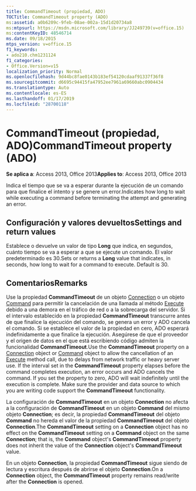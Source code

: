 ```yaml
---
title: CommandTimeout (propiedad, ADO)
TOCTitle: CommandTimeout property (ADO)
ms:assetid: a0b6209c-9feb-08ae-002a-15d1d20734a8
ms:mtpsurl: https://msdn.microsoft.com/library/JJ249739(v=office.15)
ms:contentKeyID: 48546714
ms.date: 09/18/2015
mtps_version: v=office.15
f1_keywords:
- ado210.chm1231124
f1_categories:
- Office.Version=v15
localization_priority: Normal
ms.openlocfilehash: 9d44bc8fae0143b183ef54120cdaaf91337f36f8
ms.sourcegitcommit: d6695c94415fa47952ee7961a69660abc0904434
ms.translationtype: Auto
ms.contentlocale: es-ES
ms.lasthandoff: 01/17/2019
ms.locfileid: "28700118"
---
```

# <a name="commandtimeout-property-ado"></a><span data-ttu-id="9d8bf-102">CommandTimeout (propiedad, ADO)</span><span class="sxs-lookup"><span data-stu-id="9d8bf-102">CommandTimeout property (ADO)</span></span>


<span data-ttu-id="9d8bf-103">**Se aplica a**: Access 2013, Office 2013</span><span class="sxs-lookup"><span data-stu-id="9d8bf-103">**Applies to**: Access 2013, Office 2013</span></span>

<span data-ttu-id="9d8bf-104">Indica el tiempo que se va a esperar durante la ejecución de un comando para que finalice el intento y se genere un error.</span><span class="sxs-lookup"><span data-stu-id="9d8bf-104">Indicates how long to wait while executing a command before terminating the attempt and generating an error.</span></span>

## <a name="settings-and-return-values"></a><span data-ttu-id="9d8bf-105">Configuración y valores devueltos</span><span class="sxs-lookup"><span data-stu-id="9d8bf-105">Settings and return values</span></span>

<span data-ttu-id="9d8bf-p101">Establece o devuelve un valor de tipo **Long** que indica, en segundos, cuánto tiempo se va a esperar a que se ejecute un comando. El valor predeterminado es 30.</span><span class="sxs-lookup"><span data-stu-id="9d8bf-p101">Sets or returns a **Long** value that indicates, in seconds, how long to wait for a command to execute. Default is 30.</span></span>

## <a name="remarks"></a><span data-ttu-id="9d8bf-108">Comentarios</span><span class="sxs-lookup"><span data-stu-id="9d8bf-108">Remarks</span></span>

<span data-ttu-id="9d8bf-p102">Use la propiedad **CommandTimeout** de un objeto [Connection](connection-object-ado.md) o un objeto [Command](command-object-ado.md) para permitir la cancelación de una llamada al método [Execute](https://docs.microsoft.com/office/vba/access/concepts/miscellaneous/execute-method-ado-command) debido a una demora en el tráfico de red o a la sobrecarga del servidor. Si el intervalo establecido en la propiedad **CommandTimeout** transcurre antes de que finalice la ejecución del comando, se genera un error y ADO cancela el comando. Si se establece el valor de la propiedad en cero, ADO esperará indefinidamente a que finalice la ejecución. Asegúrese de que el proveedor y el origen de datos en el que está escribiendo código admiten la funcionalidad **CommandTimeout**.</span><span class="sxs-lookup"><span data-stu-id="9d8bf-p102">Use the **CommandTimeout** property on a [Connection](connection-object-ado.md) object or [Command](command-object-ado.md) object to allow the cancellation of an [Execute](https://docs.microsoft.com/office/vba/access/concepts/miscellaneous/execute-method-ado-command) method call, due to delays from network traffic or heavy server use. If the interval set in the **CommandTimeout** property elapses before the command completes execution, an error occurs and ADO cancels the command. If you set the property to zero, ADO will wait indefinitely until the execution is complete. Make sure the provider and data source to which you are writing code support the **CommandTimeout** functionality.</span></span>

<span data-ttu-id="9d8bf-113">La configuración de **CommandTimeout** en un objeto **Connection** no afecta a la configuración de **CommandTimeout** en un objeto **Command** del mismo objeto **Connection**; es decir, la propiedad **CommandTimeout** del objeto **Command** no hereda el valor de la propiedad **CommandTimeout** del objeto **Connection**.</span><span class="sxs-lookup"><span data-stu-id="9d8bf-113">The **CommandTimeout** setting on a **Connection** object has no effect on the **CommandTimeout** setting on a **Command** object on the same **Connection**; that is, the **Command** object's **CommandTimeout** property does not inherit the value of the **Connection** object's **CommandTimeout** value.</span></span>

<span data-ttu-id="9d8bf-114">En un objeto **Connection**, la propiedad **CommandTimeout** sigue siendo de lectura y escritura después de abrirse el objeto **Connection**.</span><span class="sxs-lookup"><span data-stu-id="9d8bf-114">On a **Connection** object, the **CommandTimeout** property remains read/write after the **Connection** is opened.</span></span>

